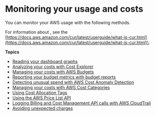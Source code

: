 # Monitoring your usage and costs<a name="monitoring-costs"></a>

You can monitor your AWS usage with the following methods\.

For information about , see the [https://docs.aws.amazon.com/cur/latest/userguide/what-is-cur.html](https://docs.aws.amazon.com/cur/latest/userguide/what-is-cur.html)\.

**Topics**
+ [Reading your dashboard graphs](view-billing-dashboard.md)
+ [Analyzing your costs with Cost Explorer](ce-what-is.md)
+ [Managing your costs with AWS Budgets](budgets-managing-costs.md)
+ [Reporting your budget metrics with budget reports](reporting-cost-budget.md)
+ [Detecting unusual spend with AWS Cost Anomaly Detection](manage-ad.md)
+ [Managing your costs with AWS Cost Categories](manage-cost-categories.md)
+ [Using Cost Allocation Tags](cost-alloc-tags.md)
+ [Using the AWS Price List API](price-changes.md)
+ [Logging Billing and Cost Management API calls with AWS CloudTrail](logging-using-cloudtrail.md)
+ [Avoiding unexpected charges](checklistforunwantedcharges.md)